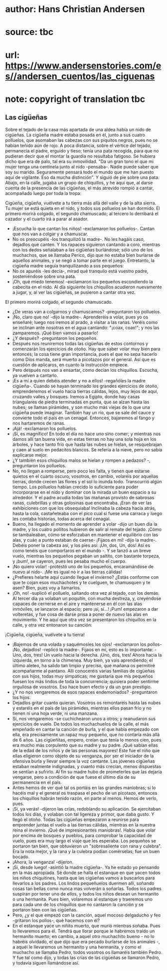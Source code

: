 # author: Hans Christian Andersen
# source: tbc
# url: https://www.andersenstories.com/es//andersen_cuentos/las_ciguenas
# note: copyright of translation tbc

## Las cigüeñas 

Sobre el tejado de la casa más apartada de una aldea había un nido de
cigüeñas. La cigüeña madre estaba posada en él, junto a sus cuatro
polluelos, que asomaban las cabezas con sus piquitos negros, pues no se
habían teñido aún de rojo. A poca distancia, sobre el vértice del
tejado, permanecía el padre, erguido y tieso; tenía una pata recogida,
para que no pudieran decir que el montar la guardia no resultaba
fatigoso. Se hubiera dicho que era de palo, tal era su inmovilidad. "Da
un gran tono el que mi mujer tenga una centinela junto al nido
-pensaba-. Nadie puede saber que soy su marido. Seguramente pensará todo
el mundo que me han puesto aquí de vigilante. Eso da mucha distinción".
Y siguió de pie sobre una pata.
Abajo, en la calle, jugaba un grupo de chiquillos, y he aquí que, al
darse cuenta de la presencia de las cigüeñas, el más atrevido rompió a
cantar, acompañado luego por toda la tropa:

Cigüeña, cigüeña, vuélvete a tu tierra
más allá del valle y de la alta sierra.
Tu mujer se está quieta en el nido,
y todos sus polluelos se han dormido.
El primero morirá colgado,
el segundo chamuscado;
al tercero lo derribará el cazador
y el cuarto irá a parar al asador.

- ¡Escucha lo que cantan los niños! -exclamaron los polluelos-. Cantan
que nos van a colgar y a chamuscar.
- No os preocupéis -los tranquilizó la madre-. No les hagáis caso,
dejadlos que canten.
Y los rapaces siguieron cantando a coro, mientras con los dedos
señalaban a las cigüeñas burlándose; sólo uno de los muchachos, que se
llamaba Perico, dijo que no estaba bien burlarse de aquellos animales, y
se negó a tomar parte en el juego. Entretanto, la cigüeña madre seguía
tranquilizando a sus pequeños:
- No os apuréis -les decía-, mirad qué tranquilo está vuestro padre,
sosteniéndose sobre una pata.
- ¡Oh, qué miedo tenemos! -exclamaron los pequeños escondiendo la
cabecita en el nido.
Al día siguiente los chiquillos acudieron nuevamente a jugar, y, al ver
las cigüeñas, se pusieron a cantar otra vez.

El primero morirá colgado,
el segundo chamuscado.

- ¿De veras van a colgarnos y chamuscamos? -preguntaron los polluelos.
- ¡No, claro que no! -dijo la madre-. Aprenderéis a volar, pues yo os
enseñaré; luego nos iremos al prado, a visitar a las ranas. Veréis como
se inclinan ante nosotras en el agua cantando: "¡coax, coax!"; y nos
las zamparemos. ¡Qué bien vamos a pasarlo!
- ¿Y después? -preguntaron los pequeños.
- Después nos reuniremos todas las cigüeñas de estos contornos y
comenzarán los ejercicios de otoño. Hay que saber volar muy bien para
entonces; la cosa tiene gran importancia, pues el que no sepa hacerlo
como Dios manda, será muerto a picotazos por el general. Así que es
cuestión de aplicaros, en cuanto la instrucción empiece.
- Pero después nos van a ensartar, como decían los chiquillos. Escucha,
ya vuelven a cantarlo.
- ¡Es a mí a quien debéis atender y no a ellos! -regañóles la madre
cigüeña-. Cuando se hayan terminado los grandes ejercicios de otoño,
emprenderemos el vuelo hacia tierras cálidas, lejos, muy lejos de aquí,
cruzando valles y bosques. Iremos a Egipto, donde hay casas triangulares
de piedra terminadas en punta, que se alzan hasta las nubes; se llaman
pirámides, y son mucho más viejas de lo que una cigüeña puede imaginar.
También hay un río, que se sale del cauce y convierte todo el país en un
cenagal. Entonces, bajaremos al fango y nos hartaremos de ranas.
- ¡Ajá! -exclamaron los polluelos.
- ¡Sí, es magnífico! En todo el día no hace uno sino comer; y mientras
nos damos allí tan buena vida, en estas tierras no hay una sola hoja en
los árboles, y hace tanto frío que hasta las nubes se hielan, se
resquebrajan y caen al suelo en pedacitos blancos. Se refería a la
nieve, pero no sabía explicarse mejor.
- ¿Y también esos chiquillos malos se hielan y rompen a pedazos? -,
preguntaron los polluelos.
- No, no llegan a romperse, pero poco les falta, y tienen que estarse
quietos en el cuarto oscuro; vosotros, en cambio, volaréis por aquellas
tierras, donde crecen las flores y el sol lo inunda todo.
Transcurrió algún tiempo. Los polluelos habían crecido lo suficiente
para poder incorporarse en el nido y dominar con la mirada un buen
espacio a su alrededor. Y el padre acudía todas las mañanas provisto de
sabrosas ranas, culebrillas y otras golosinas que encontraba. ¡Eran de
ver las exhibiciones con que los obsequiaba! Inclinaba la cabeza hacia
atrás, hasta la cola, castañeteaba con el pico cual si fuese una carraca
y luego les contaba historias, todas acerca del cenagal.
- Bueno, ha llegado el momento de aprender a volar -dijo un buen día la
madre, y los cuatro pollitos hubieron de salir al remate del tejado.
¡Cómo se tambaleaban, cómo se esforzaban en mantener el equilibrio con
las alas, y cuán a punto estaban de caerse- ¡Fijaos en mí! -dijo la
madre-. Debéis poner la cabeza así, y los pies así: ¡Un, dos, Un, dos!
Así es como tenéis que comportaros en el mundo -. Y se lanzó a un breve
vuelo, mientras los pequeños pegaban un saltito, con bastante torpeza, y
¡bum!, se cayeron, pues les pesaba mucho el cuerpo.
- ¡No quiero volar! -protestó uno de los pequeños, encaramándose de
nuevo al nido-. ¡Me es igual no ir a las tierras cálidas!
- ¿Prefieres helarte aquí cuando llegue el invierno? ¿Estás conforme con
que te cojan esos muchachotes y te cuelguen, te chamusquen y te asen?
Bien, pues voy a llamarlos.
- ¡Oh, no! -suplicó el polluelo, saltando otra vez al tejado, con los
demás.
Al tercer día ya volaban un poquitín, con mucha destreza, y, creyéndose
capaces de cernerse en el aire y mantenerse en él con las alas
inmóviles, se lanzaron al espacio; pero ¡sí, sí...! ¡Pum! empezaron a
dar volteretas, y fue cosa de darse prisa a poner de nuevo las alas en
movimiento. Y he aquí que otra vez se presentaron los chiquillos en la
calle, y otra vez entonaron su canción:

¡Cigüeña, cigüeña, vuélvete a tu tierra!

- ¡Bajemos de una volada y saquémosles los ojos! -exclamaron los
pollos- ¡No, dejadlos! -replicó la madre-. Fijaos en mí, esto es lo
importante: -Uno, dos, tres! Un vuelo hacia la derecha. ¡Uno, dos, tres!
Ahora hacia la izquierda, en torno a la chimenea. Muy bien, ya vais
aprendiendo; el último aleteo, ha salido tan limpio y preciso, que
mañana os permitiré acompañarme al pantano. Allí conoceréis varias
familias de cigüeñas con sus hijos, todas muy simpáticas; me gustaría
que mis pequeños fuesen los más lindos de toda la concurrencia; quisiera
poder sentirme orgullosa de vosotros. Eso hace buen efecto y da un gran
prestigio.
- ¿Y no nos vengaremos de esos rapaces endemoniados? -preguntaron los
hijos.
- Dejadlos gritar cuanto quieran. Vosotros os remontaréis hasta las
nubes y estaréis en el país de las pirámides, mientras ellos pasan frío
y no tienen ni una hoja verde, ni una manzana.
- Sí, nos vengaremos -se cuchichearon unos a otros; y reanudaron sus
ejercicios de vuelo.
De todos los muchachuelos de la calle, el más empeñado en cantar la
canción de burla, y el que había empezado con ella, era precisamente un
rapaz muy pequeño, que no contaría más allá de 6 años. Las cigüeñitas,
empero, creían que tenía lo menos cien, pues era mucho más corpulento
que su madre y su padre. ¡Qué sabían ellas de la edad de los niños y de
las personas mayores! Este fue el niño que ellas eligieron como objeto
de su venganza, por ser el iniciador de la ofensiva burla y llevar
siempre la voz cantante. Las jóvenes cigüeñas estaban realmente
indignadas, y cuanto más crecían, menos dispuestas se sentían a
sufrirlo. Al fin su madre hubo de prometerles que las dejaría vengarse,
pero a condición de que fuese el último día de su permanencia en el
país.
- Antes hemos de ver qué tal os portáis en las grandes maniobras; si lo
hacéis mal y el general os traspasa el pecho de un picotazo, entonces
los chiquillos habrán tenido razón, en parte al menos. Hemos de verlo,
pues.
- ¡Si, ya verás! -dijeron las crías, redoblando su aplicación. Se
ejercitaban todos los días, y volaban con tal ligereza y primor, que
daba gusto.
Y llegó el otoño. Todas las cigüeñas empezaron a reunirse para emprender
juntas el vuelo a las tierras cálidas, mientras en la nuestra reina el
invierno. ¡Qué de impresionantes maniobras!. Había que volar por encima
de bosques y pueblos, para comprobar la capacidad de vuelo, pues era muy
largo el viaje que les esperaba. Los pequeños se portaron tan bien, que
obtuvieron un "sobresaliente con rana y culebra". Era la nota mejor, y
la rana y la culebra podían comérselas; fue un buen bocado.
- ¡Ahora, la venganza! -dijeron.
- ¡Sí, desde luego! -asintió la madre cigüeña-. Ya he estado yo pensando
en la más apropiada. Sé donde se halla el estanque en que yacen todos
los niños chiquitines, hasta que las cigüeñas vamos a buscarlos para
llevarlos a los padres. Los lindos pequeñuelos duermen allí, soñando
cosas tan bellas como nunca mas volverán a soñarlas. Todos los padres
suspiran por tener uno de ellos, y todos los niños desean un hermanito o
una hermanita. Pues bien, volaremos al estanque y traeremos uno para
cada uno de los chiquillos que no cantaron la canción y se portaron bien
con las cigüeñas.
- Pero, ¿y el que empezó con la canción, aquel mocoso delgaducho y feo
-gritaron los pollos-, qué hacemos con él?
- En el estanque yace un niñito muerto, que murió mientras soñaba. Pues
lo llevaremos para él. Tendrá que llorar porque le habremos traído un
hermanito muerto; en cambio, a aquel otro muchachito bueno - no lo
habréis olvidado, el que dijo que era pecado burlarse de los animales -,
a aquél le llevaremos un hermanito y una hermanita, y como el muchacho
se llamaba Pedro, todos vosotros os llamaréis también Pedro.
Y fue tal como dijo, y todas las crías de las cigüeñas se llamaron
Pedro, y todavía siguen llamándose así.

